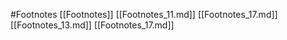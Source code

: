 #Footnotes 
 [[Footnotes]]
[[Footnotes_11.md]]
[[Footnotes_17.md]]
[[Footnotes_13.md]]
[[Footnotes_17.md]]